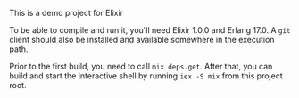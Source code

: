 This is a demo project for Elixir

To be able to compile and run it, you'll need Elixir 1.0.0 and Erlang 17.0. A `git` client should also be installed and available somewhere in the execution path.

Prior to the first build, you need to call `mix deps.get`. After that, you can build and start the interactive shell by running `iex -S mix` from this project root.